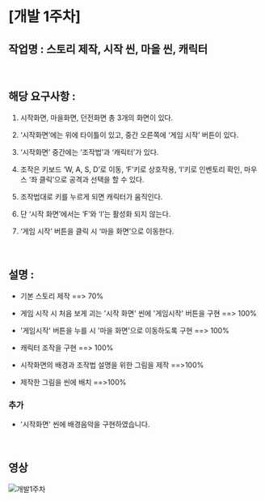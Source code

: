 # [개발 1주차]  

## 작업명 : 스토리 제작, 시작 씬, 마을 씬, 캐릭터  

<br>

## 해당 요구사항 :   

1) 시작화면, 마을화면, 던전화면 총 3개의 화면이 있다.  

2) ‘시작화면’에는 위에 타이틀이 있고, 중간 오른쪽에 ‘게임 시작’ 버튼이 있다.  

3) ‘시작화면’ 중간에는 ‘조작법’과 ‘캐릭터’가 있다.  

4) 조작은 키보드 ‘W, A, S, D’로 이동, ‘F’키로 상호작용, ‘I’키로 인벤토리 확인, 마우스 ‘좌 클릭’으로 공격과 선택을 할 수 있다.  

5) 조작법대로 키를 누르게 되면 캐릭터가 움직인다.  

6) 단 ‘시작 화면’에서는 ‘F’와 ‘I’는 활성화 되지 않는다.  

7) ‘게임 시작’ 버튼을 클릭 시 ‘마을 화면’으로 이동한다.  

<br>

## 설명 :  

- 기본 스토리 제작 ==> 70%  

- 게임 시작 시 처음 보게 괴는 '시작 화면' 씬에 '게임시작' 버튼을 구현 ==> 100%  

- '게임시작' 버튼을 누를 시 '마을 화면'으로 이동하도록 구현 ==> 100%  

- 캐릭터 조작을 구현 ==> 100%  

- 시작화면의 배경과 조작법 설명을 위한 그림을 제작 ==>100%  

- 제작한 그림을 씬에 배치 ==>100%  

### 추가  

- '시작화면' 씬에 배경음악을 구현하였습니다.  

<br>

## 영상  
![개발1주차](https://user-images.githubusercontent.com/71679870/97879342-38fcee00-1d63-11eb-84ab-d2b0db49700b.gif)  

